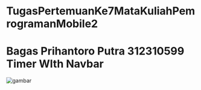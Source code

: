 # TugasPertemuanKe7MataKuliahPemrogramanMobile2

# Bagas Prihantoro Putra 312310599 Timer WIth Navbar

![gambar](TugasPertemuanKe7MataKuliahPemrogramanMobile2/Homescreen1.png)
